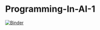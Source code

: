 # Programming-In-AI-1

[![Binder](https://mybinder.org/badge_logo.svg)](https://mybinder.org/v2/gh/ipython/ipython-in-depth/7e5ce96cc9251083979efdfc393425f1229a4a68)

